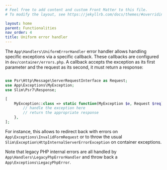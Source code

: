 ```yaml
---
# Feel free to add content and custom Front Matter to this file.
# To modify the layout, see https://jekyllrb.com/docs/themes/#overriding-theme-defaults

layout: home
parent: Functionalities
nav_order: 4
title: Uniform error handler
---
```


The `App\Handlers\UniformErrorHandler` error handler allows handling specific exceptions via a specific callback.
These callbacks are configured in `dev/container/errors.php`.
A callback accepts the exception as its first parameter and the request as its second, it must return a response:
```php

use Psr\Http\Message\ServerRequestInterface as Request;
use App\Exceptions\MyException;
use Slim\Psr7\Response;

[
	MyException::class => static function(MyException $e, Request $req): Response{
		// handle the exception here
		// return the appropriate response
	},
];
```

For instance, this allows to redirect back with errors on `App\Exceptions\InvalidFormRequest` or to throw the
usual `Slim\Exception\HttpInternalServerErrorException` on container exceptions.

Note that legacy PHP internal errors are all handled by `App\Handlers\LegacyPhpErrorHandler` and throw back a
`App\Exceptions\LegacyPhpError`.
